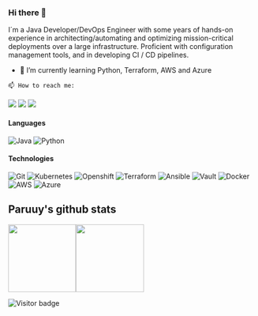 ### Hi there 👋

I´m a Java Developer/DevOps Engineer with some years of hands-on experience in architecting/automating and optimizing mission-critical deployments over a large infrastructure. Proficient with configuration management tools, and in developing CI / CD pipelines.

- 🌱 I’m currently learning Python, Terraform, AWS and Azure

<code>📫 How to reach me:</code><br><br>
<a href="https://www.linkedin.com/in/pablorodmar/"><img src="https://img.shields.io/badge/-pablorodmar-0077B5?style=flat&logo=Linkedin&logoColor=white"/></a>
<a href="mailto:pablo.rodriguezmar@gmail.com"><img src="https://img.shields.io/badge/-pablo.rodriguezmar@gmail.com-D14836?style=flat&logo=Gmail&logoColor=white"/></a>
<a href="https://twitter.com/paruuy"><img src="https://img.shields.io/badge/-@paruuy-informational?style=flat&logo=Twitter&logoColor=white"/></a><br>

#### Languages

![Java](https://img.shields.io/badge/-Java-fff?&logo=Java&logoColor=007396)
![Python](https://img.shields.io/badge/-Python-fff?&logo=Python&logoColor=007396) 


#### Technologies
![Git](https://img.shields.io/badge/-Git-fff?style=flat&logo=git)
![Kubernetes](https://img.shields.io/badge/-Kubernetes-fff?&logo=Kubernetes&logoColor=007396)
![Openshift](https://img.shields.io/badge/-OpenShift-fff?&logo=OpenShift&logoColor=007396)
![Terraform](https://img.shields.io/badge/-Terraform-fff?&logo=Terraform&logoColor=007396)
![Ansible](https://img.shields.io/badge/-Ansible-fff?&logo=Ansible&logoColor=007396)
![Vault](https://img.shields.io/badge/-Vault-fff?&logo=Vault&logoColor=007396)
![Docker](https://img.shields.io/badge/-Docker-fff?style=flat&logo=Docker)
![AWS](https://img.shields.io/badge/-AWS-fff?&logo=Amazon-AWS&logoColor=232F3E)
![Azure](https://img.shields.io/badge/-Azure-fff?&logo=Microsoft-Azure&logoColor=blue)

## Paruuy's github stats
<a href="#">
<img height="137.3px" src="https://github-readme-stats.vercel.app/api?username=paruuy&hide_title=true&hide_border=true&show_icons=true&include_all_commits=true&count_private=true&line_height=21&text_color=000&icon_color=000&theme=graywhite" /><!-- wi*quL3fcV --><img height="137.3px" src="https://github-readme-stats.vercel.app/api/top-langs/?username=paruuy&hide=html&hide_title=true&hide_border=true&layout=compact&langs_count=7&exclude_repo=comp426&text_color=000&icon_color=ffftheme=graywhite" /></a>
<br>

![Visitor badge](https://visitor-badge.glitch.me/badge?page_id=paruuy.visitor-badge)


<!--
**paruuy/paruuy** is a ✨ _special_ ✨ repository because its `README.md` (this file) appears on your GitHub profile.

Here are some ideas to get you started:

- 🔭 I’m currently working on ...
- 🌱 I’m currently learning ...
- 👯 I’m looking to collaborate on ...
- 🤔 I’m looking for help with ...
- 💬 Ask me about ...
- 📫 How to reach me: ...
- 😄 Pronouns: ...
- ⚡ Fun fact: ...
-->
